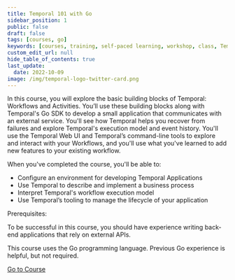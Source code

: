 ```yaml
---
title: Temporal 101 with Go
sidebar_position: 1
public: false
draft: false
tags: [courses, go]
keywords: [courses, training, self-paced learning, workshop, class, Temporal]
custom_edit_url: null
hide_table_of_contents: true
last_update:
  date: 2022-10-09
image: /img/temporal-logo-twitter-card.png
---
```


<!-- Generated Oct 09 2022 -->
<!-- DO NOT edit this file directly. -->

In this course, you will explore the basic building blocks of Temporal: Workflows and Activities. You’ll use these building blocks along with Temporal's Go SDK to develop a small application that communicates with an external service. You'll see how Temporal helps you recover from failures and explore Temporal's execution model and event history. You'll use the Temporal Web UI and Temporal’s command-line tools to explore and interact with your Workflows, and you'll use what you've learned to add new features to your existing workflow.

When you've completed the course, you'll be able to:

- Configure an environment for developing Temporal Applications
- Use Temporal to describe and implement a business process
- Interpret Temporal's workflow execution model
- Use Temporal’s tooling to manage the lifecycle of your application

Prerequisites:

To be successful in this course, you should have experience writing back-end applications that rely on external APIs.

This course uses the Go programming language. Previous Go experience is helpful, but not required.

 <a className="button button--primary" href="https://temporal.talentlms.com/catalog/info/id:126">Go to Course</a> 

